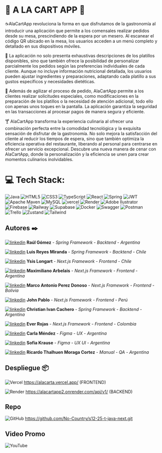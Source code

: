 
# 🍴  A LA CART APP 🍷

☕AlaCartApp revoluciona la forma en que disfrutamos de la gastronomía al introducir una aplicación que permite a los comensales realizar pedidos desde su mesa, prescindiendo de la espera por un mesero. Al escanear el código QR ubicado en la mesa, los usuarios acceden a un menú completo y detallado en sus dispositivos móviles.

🍺 La aplicación no solo presenta exhaustivas descripciones de los platillos disponibles, sino que también ofrece la posibilidad de personalizar parcialmente los pedidos según las preferencias individuales de cada cliente. Aunque no incluye información nutricional detallada, los usuarios pueden ajustar ingredientes y preparaciones, adaptando cada platillo a sus gustos específicos y necesidades dietéticas.

🍔 Además de agilizar el proceso de pedido, AlaCartApp permite a los clientes realizar solicitudes especiales, como modificaciones en la preparación de los platillos o la necesidad de atención adicional, todo ello con apenas unos toques en la pantalla. La aplicación garantiza la seguridad en las transacciones al procesar pagos de manera segura y eficiente.

🍸 AlaCartApp transforma la experiencia culinaria al ofrecer una combinación perfecta entre la comodidad tecnológica y la exquisita sensación de disfrutar de la gastronomía. No solo mejora la satisfacción del cliente al reducir los tiempos de espera, sino que también optimiza la eficiencia operativa del restaurante, liberando al personal para centrarse en ofrecer un servicio excepcional. Descubre una nueva manera de cenar con AlaCartApp, donde la personalización y la eficiencia se unen para crear momentos culinarios inolvidables.

# 💻 Tech Stack:
![Java](https://img.shields.io/badge/java-%23ED8B08.svg?style=for-the-badge&logo=java&logoColor=white) ![HTML5](https://img.shields.io/badge/html5-%23E34F26.svg?style=for-the-badge&logo=html5&logoColor=white) ![CSS3](https://img.shields.io/badge/css3-%23576.svg?style=for-the-badge&logo=css3&logoColor=white) ![TypeScript](https://img.shields.io/badge/typescript-%230073CC.svg?style=for-the-badge&logo=typescript&logoColor=white) ![React](https://img.shields.io/badge/react-%23DD0031.svg?style=for-the-badge&logo=react&logoColor=white) ![Spring](https://img.shields.io/badge/spring-%236DB33F.svg?style=for-the-badge&logo=spring&logoColor=white) ![JWT](https://img.shields.io/badge/JWT-black?style=for-the-badge&logo=JSON%20web%20tokens) ![Apache Maven](https://img.shields.io/badge/Apache%20Maven-C71A36?style=for-the-badge&logo=Apache%20Maven&logoColor=white) ![MySQL](https://img.shields.io/badge/mysql-%2300f.svg?style=for-the-badge&logo=mysql&logoColor=white) ![vercel](https://img.shields.io/badge/vercel-black.svg?style=for-the-badge&logo=vercel&logoColor=white)  ![Render](https://img.shields.io/badge/render%20Server-CC2927?style=for-the-badge&logo=render&logoColor=white) ![Adobe Ilustrator](https://img.shields.io/badge/adobeilustrator-yellow.svg?style=for-the-badge&logo=adobephotoshop&logoColor=white) ![Firebase](https://img.shields.io/badge/Firebase-red?style=for-the-badge&logo=Firebase&logoColor=white) ![Railway](https://img.shields.io/badge/railway%20Server-CC2927?style=for-the-badge&logo=railway&logoColor=white)  ![Supabase](https://img.shields.io/badge/figma-3ECF8E?style=for-the-badge&logo=figma&logoColor=white) ![Docker](https://img.shields.io/badge/docker-%230db7ed.svg?style=for-the-badge&logo=docker&logoColor=white) ![Swagger](https://img.shields.io/badge/-Swagger-%23Clojure?style=for-the-badge&logo=swagger&logoColor=white) ![Postman](https://img.shields.io/badge/Postman-FF6C37?style=for-the-badge&logo=postman&logoColor=white) ![Trello](https://img.shields.io/badge/trello-%230A0FFF.svg?style=for-the-badge&logo=jira&logoColor=white)  ![Zustand](https://img.shields.io/badge/zustand-orange.svg?style=for-the-badge&logo=zustand&logoColor=white) ![Tailwind](https://img.shields.io/badge/tailwind-grey.svg?style=for-the-badge&logo=tailwind&logoColor=white)


## Autores ✒️

[![linkedin](https://img.shields.io/badge/linkedin-0A66C2?style=for-the-badge&logo=linkedin&logoColor=white)](https://www.linkedin.com/in/raúl-gómez-44a342252/) **Raúl Gómez** -  *Spring Framework - Backtend* - *Argentina* 

[![linkedin](https://img.shields.io/badge/linkedin-0A66C2?style=for-the-badge&logo=linkedin&logoColor=white)](https://www.linkedin.com/in/luis-reyes-b291b5265/) **Luis Reyes Miranda** -  *Spring Framework - Backtend* -  *Chile* 

[![linkedin](https://img.shields.io/badge/linkedin-0A66C2?style=for-the-badge&logo=linkedin&logoColor=white)](https://www.linkedin.com/in/ysislongart) **Ysis Longart** -  *Next.js Framework - Frontend* -  *Chile*

[![linkedin](https://img.shields.io/badge/linkedin-0A66C2?style=for-the-badge&logo=linkedin&logoColor=white)](https://www.linkedin.com/in/arbelaism) **Maximiliano Arbelais** - *Next.js Framework - Frontend* - *Argentina*

[![linkedin](https://img.shields.io/badge/linkedin-0A66C2?style=for-the-badge&logo=linkedin&logoColor=white)](https://www.linkedin.com/in/marcopdonoso/) **Marco Antonio Perez Donoso** - *Next.js Framework - Frontend* - *Bolivia*  

[![linkedin](https://img.shields.io/badge/linkedin-0A66C2?style=for-the-badge&logo=linkedin&logoColor=white)](https://www.linkedin.com/in/johnpablo) **John Pablo** - *Next.js Framework - Frontend* - *Perú*

[![linkedin](https://img.shields.io/badge/linkedin-0A66C2?style=for-the-badge&logo=linkedin&logoColor=white)](https://www.linkedin.com/in/christian-cachero/) **Christian Ivan Cachero** - *Spring Framework - Backtend* - *Argentina*

[![linkedin](https://img.shields.io/badge/linkedin-0A66C2?style=for-the-badge&logo=linkedin&logoColor=white)](https://www.linkedin.com/in/ever-jose-rojas-perez-39aa0722a?utm_source=share&utm_campaign=share_via&utm_content=profile&utm_medium=android_app) **Ever Rojas** - *Next.js Framework - Frontend* - *Colombia*

[![linkedin](https://img.shields.io/badge/linkedin-0A66C2?style=for-the-badge&logo=linkedin&logoColor=white)](https://www.linkedin.com/in/carla-martina-m%C3%A9ndez?utm_source=share&utm_campaign=share_via&utm_content=profile&utm_medium=android_app) **Carla Méndez** - *Figma - UX* - *Argentina*

[![linkedin](https://img.shields.io/badge/linkedin-0A66C2?style=for-the-badge&logo=linkedin&logoColor=white)](https://www.linkedin.com/in/sofia-krause-b09257207?utm_source=share&utm_campaign=share_via&utm_content=profile&utm_medium=android_app) **Sofia Krause** - *Figma - UX UI* - *Argentina*

[![linkedin](https://img.shields.io/badge/linkedin-0A66C2?style=for-the-badge&logo=linkedin&logoColor=white)](https://www.linkedin.com/in/ricardothalhuen?utm_source=share&utm_campaign=share_via&utm_content=profile&utm_medium=android_app) **Ricardo Thalhuen Moraga Cortez** - *Manual - QA* - *Argentina*

## Despliegue 📦

![Vercel](https://img.shields.io/badge/vercel-%23000000.svg?style=for-the-badge&logo=vercel&logoColor=#00C7B7) https://alacarta.vercel.app/ (FRONTEND)

![Render](https://img.shields.io/badge/Render-E95420?style=for-the-badge&logo=render&logoColor=white) https://alacartapp2.onrender.com/api/v1/ (BACKEND)

## Repo 
![GitHub](https://img.shields.io/badge/github-%23121011.svg?style=for-the-badge&logo=github&logoColor=white) https://github.com/No-Country/s12-25-t-java-next.git

## Video Promo 
![YouTube](https://img.shields.io/badge/YouTube-%23FF0000.svg?style=for-the-badge&logo=YouTube&logoColor=white) 
